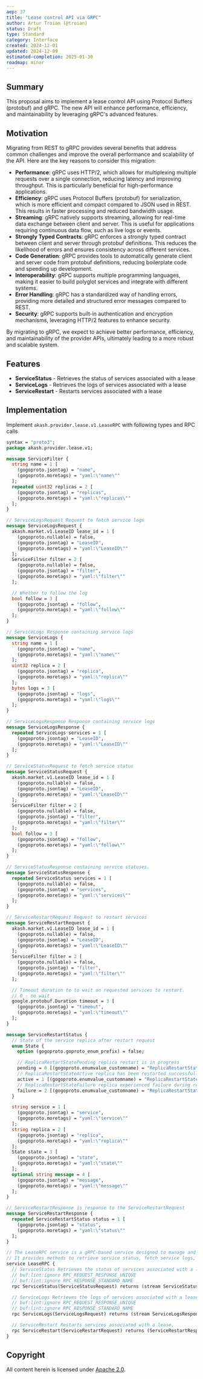 ```yaml
---
aep: 37
title: "Lease control API via GRPC"
author: Artur Troian (@troian)
status: Draft
type: Standard
category: Interface
created: 2024-12-01
updated: 2024-12-09
estimated-completion: 2025-01-30
roadmap: minor
---
```


## Summary

This proposal aims to implement a lease control API using Protocol Buffers (protobuf) and gRPC. The new API will enhance performance, efficiency, and maintainability by leveraging gRPC's advanced features.

## Motivation

Migrating from REST to gRPC provides several benefits that address common challenges and improve the overall performance and scalability of the API.
Here are the key reasons to consider this migration:

- **Performance**: gRPC uses HTTP/2, which allows for multiplexing multiple requests over a single connection, reducing latency and improving throughput. This is particularly beneficial for
  high-performance applications.
- **Efficiency**: gRPC uses Protocol Buffers (protobuf) for serialization, which is more efficient and compact compared to JSON used in REST. This results in faster processing and reduced bandwidth
  usage.
- **Streaming**: gRPC natively supports streaming, allowing for real-time data exchange between client and server. This is useful for applications requiring continuous data flow, such as live logs or
  events.
- **Strongly Typed Contracts**: gRPC enforces a strongly typed contract between client and server through protobuf definitions. This reduces the likelihood of errors and ensures consistency across
  different services.
- **Code Generation**: gRPC provides tools to automatically generate client and server code from protobuf definitions, reducing boilerplate code and speeding up development.
- **Interoperability**: gRPC supports multiple programming languages, making it easier to build polyglot services and integrate with different systems.
- **Error Handling**: gRPC has a standardized way of handling errors, providing more detailed and structured error messages compared to REST.
- **Security**: gRPC supports built-in authentication and encryption mechanisms, leveraging HTTP/2 features to enhance security.

By migrating to gRPC, we expect to achieve better performance, efficiency, and maintainability of the provider APIs, ultimately leading to a more robust and scalable system.

## Features

- **ServiceStatus** - Retrieves the status of services associated with a lease
- **ServiceLogs** - Retrieves the logs of services associated with a lease
- **ServiceRestart** - Restarts services associated with a lease

## Implementation

Implement `akash.provider.lease.v1.LeaseRPC` with following types and RPC calls

```protobuf
syntax = "proto3";
package akash.provider.lease.v1;

message ServiceFilter {
  string name = 1 [
    (gogoproto.jsontag) = "name",
    (gogoproto.moretags) = "yaml:\"name\""
  ];
  repeated uint32 replicas = 2 [
    (gogoproto.jsontag) = "replicas",
    (gogoproto.moretags) = "yaml:\"replicas\""
  ];
}

// ServiceLogsRequest Request to fetch service logs
message ServiceLogsRequest {
  akash.market.v1.LeaseID lease_id = 1 [
    (gogoproto.nullable) = false,
    (gogoproto.jsontag) = "LeaseID",
    (gogoproto.moretags) = "yaml:\"LeaseID\""
  ];
  ServiceFilter filter = 2 [
    (gogoproto.nullable) = false,
    (gogoproto.jsontag) = "filter",
    (gogoproto.moretags) = "yaml:\"filter\""
  ];

  // Whether to follow the log
  bool follow = 3 [
    (gogoproto.jsontag) = "follow",
    (gogoproto.moretags) = "yaml:\"follow\""
  ];
}

// ServiceLogs Response containing service logs
message ServiceLogs {
  string name = 1 [
    (gogoproto.jsontag) = "name",
    (gogoproto.moretags) = "yaml:\"name\""
  ];
  uint32 replica = 2 [
    (gogoproto.jsontag) = "replica",
    (gogoproto.moretags) = "yaml:\"replica\""
  ];
  bytes logs = 3 [
    (gogoproto.jsontag) = "logs",
    (gogoproto.moretags) = "yaml:\"logs\""
  ];
}

// ServiceLogsResponse Response containing service logs
message ServiceLogsResponse {
  repeated ServiceLogs services = 1 [
    (gogoproto.jsontag) = "LeaseID",
    (gogoproto.moretags) = "yaml:\"LeaseID\""
  ];
}

// ServiceStatusRequest to fetch service status
message ServiceStatusRequest {
  akash.market.v1.LeaseID lease_id = 1 [
    (gogoproto.nullable) = false,
    (gogoproto.jsontag) = "LeaseID",
    (gogoproto.moretags) = "yaml:\"LeaseID\""
  ];
  ServiceFilter filter = 2 [
    (gogoproto.nullable) = false,
    (gogoproto.jsontag) = "filter",
    (gogoproto.moretags) = "yaml:\"filter\""
  ];
  bool follow = 3 [
    (gogoproto.jsontag) = "follow",
    (gogoproto.moretags) = "yaml:\"follow\""
  ];
}

// ServiceStatusResponse containing service statuses.
message ServiceStatusResponse {
  repeated ServiceStatus services = 1 [
    (gogoproto.nullable) = false,
    (gogoproto.jsontag) = "services",
    (gogoproto.moretags) = "yaml:\"services\""
  ];
}

// ServiceRestartRequest Request to restart services
message ServiceRestartRequest {
  akash.market.v1.LeaseID lease_id = 1 [
    (gogoproto.nullable) = false,
    (gogoproto.jsontag) = "LeaseID",
    (gogoproto.moretags) = "yaml:\"LeaseID\""
  ];
  ServiceFilter filter = 2 [
    (gogoproto.nullable) = false,
    (gogoproto.jsontag) = "filter",
    (gogoproto.moretags) = "yaml:\"filter\""
  ];

  // Timeout duration to to wait on requested services to restart.
  // 0 - no wait
  google.protobuf.Duration timeout = 3 [
    (gogoproto.jsontag) = "timeout",
    (gogoproto.moretags) = "yaml:\"timeout\""
  ];
}

message ServiceRestartStatus {
  // State of the service replica after restart request
  enum State {
    option (gogoproto.goproto_enum_prefix) = false;

    // ReplicaRestartStatePending replica restart is in progress
    pending = 0 [(gogoproto.enumvalue_customname) = "ReplicaRestartStatePending"];
    // ReplicaRestartStateActive replica has been restarted successfully
    active = 1 [(gogoproto.enumvalue_customname) = "ReplicaRestartStateActive"];
    // ReplicaRestartStateFailure replica experienced failure during restart
    failure = 2 [(gogoproto.enumvalue_customname) = "ReplicaRestartStateFailure"];
  }

  string service = 1 [
    (gogoproto.jsontag) = "service",
    (gogoproto.moretags) = "yaml:\"service\""
  ];
  string replica = 2 [
    (gogoproto.jsontag) = "replica",
    (gogoproto.moretags) = "yaml:\"replica\""
  ];
  State state = 3 [
    (gogoproto.jsontag) = "state",
    (gogoproto.moretags) = "yaml:\"state\""
  ];
  optional string message = 4 [
    (gogoproto.jsontag) = "message",
    (gogoproto.moretags) = "yaml:\"message\""
  ];
}

// ServiceRestartResponse is response to the ServiceRestartRequest
message ServiceRestartResponse {
  repeated ServiceRestartStatus status = 1 [
    (gogoproto.jsontag) = "status",
    (gogoproto.moretags) = "yaml:\"status\""
  ];
}

// The LeaseRPC service is a gRPC-based service designed to manage and control leases within the Akash Provider ecosystem.
// It provides methods to retrieve service status, fetch service logs, and restart services associated with a lease.
service LeaseRPC {
  // ServiceStatus Retrieves the status of services associated with a lease.
  // buf:lint:ignore RPC_REQUEST_RESPONSE_UNIQUE
  // buf:lint:ignore RPC_RESPONSE_STANDARD_NAME
  rpc ServiceStatus(ServiceStatusRequest) returns (stream ServiceStatusResponse);

  // ServiceLogs Retrieves the logs of services associated with a lease.
  // buf:lint:ignore RPC_REQUEST_RESPONSE_UNIQUE
  // buf:lint:ignore RPC_RESPONSE_STANDARD_NAME
  rpc ServiceLogs(ServiceLogsRequest) returns (stream ServiceLogsResponse);

  // ServiceRestart Restarts services associated with a lease.
  rpc ServiceRestart(ServiceRestartRequest) returns (ServiceRestartResponse);
}
```

## Copyright

All content herein is licensed under [Apache 2.0](https://www.apache.org/licenses/LICENSE-2.0).
